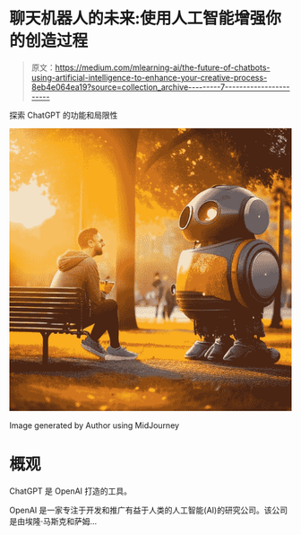 # 聊天机器人的未来:使用人工智能增强你的创造过程

> 原文：<https://medium.com/mlearning-ai/the-future-of-chatbots-using-artificial-intelligence-to-enhance-your-creative-process-8eb4e064ea19?source=collection_archive---------7----------------------->

探索 ChatGPT 的功能和局限性

![](img/b2c593fa56583b72d6e43bcf44875502.png)

Image generated by Author using MidJourney

# 概观

ChatGPT 是 OpenAI 打造的工具。

OpenAI 是一家专注于开发和推广有益于人类的人工智能(AI)的研究公司。该公司是由埃隆·马斯克和萨姆…